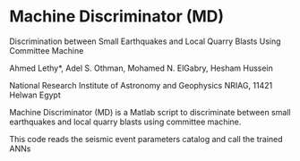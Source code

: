 # Machine Discriminator (MD)
Discrimination between Small Earthquakes and Local Quarry Blasts Using Committee Machine

Ahmed Lethy*, Adel S. Othman, Mohamed N. ElGabry, Hesham Hussein

National Research Institute of Astronomy and Geophysics NRIAG, 11421 Helwan Egypt

Machine Discriminator (MD) is a Matlab script to discriminate between small earthquakes and local quarry blasts using committee machine.


This code reads the seismic event parameters catalog and call the trained ANNs
